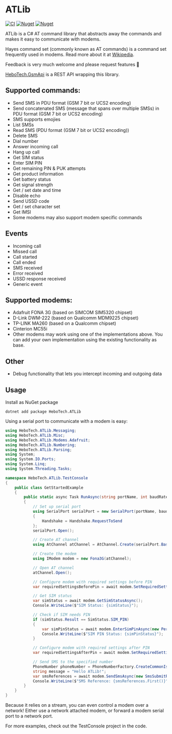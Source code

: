 # ATLib
[![CI](https://github.com/hbjorgo/ATLib/workflows/CI/badge.svg)](https://github.com/hbjorgo/ATLib)
[![Nuget](https://img.shields.io/nuget/v/hebotech.atlib)](https://www.nuget.org/packages/HeboTech.ATLib)
[![Nuget](https://img.shields.io/nuget/dt/HeboTech.ATLib)](https://www.nuget.org/packages/HeboTech.ATLib)

ATLib is a C# AT command library that abstracts away the commands and makes it easy to communicate with modems.

Hayes command set (commonly known as AT commands) is a command set frequently used in modems. Read more about it at [Wikipedia](https://en.wikipedia.org/wiki/Hayes_command_set).

Feedback is very much welcome and please request features 🙂

[HeboTech.GsmApi](https://github.com/hbjorgo/GsmApi) is a REST API wrapping this library.

## Supported commands:
- Send SMS in PDU format (GSM 7 bit or UCS2 encoding)
- Send concatenated SMS (message that spans over multiple SMSs) in PDU format (GSM 7 bit or UCS2 encoding)
- SMS supports emojies
- List SMSs
- Read SMS (PDU format (GSM 7 bit or UCS2 encoding))
- Delete SMS
- Dial number
- Answer incoming call
- Hang up call
- Get SIM status
- Enter SIM PIN
- Get remaining PIN & PUK attempts
- Get product information
- Get battery status
- Get signal strength
- Get / set date and time
- Disable echo
- Send USSD code
- Get / set character set
- Get IMSI
- Some modems may also support modem specific commands

## Events
- Incoming call
- Missed call
- Call started
- Call ended
- SMS received
- Error received
- USSD response received
- Generic event

## Supported modems:
- Adafruit FONA 3G (based on SIMCOM SIM5320 chipset)
- D-Link DWM-222 (based on Qualcomm MDM9225 chipset)
- TP-LINK MA260 (based on a Qualcomm chipset)
- Cinterion MC55i
- Other modems may work using one of the implementations above. You can add your own implementation using the existing functionality as base.

## Other
- Debug functionality that lets you intercept incoming and outgoing data

## Usage
Install as NuGet package
```shell
dotnet add package HeboTech.ATLib
```

Using a serial port to communicate with a modem is easy:
```csharp
using HeboTech.ATLib.Messaging;
using HeboTech.ATLib.Misc;
using HeboTech.ATLib.Modems.Adafruit;
using HeboTech.ATLib.Numbering;
using HeboTech.ATLib.Parsing;
using System;
using System.IO.Ports;
using System.Linq;
using System.Threading.Tasks;

namespace HeboTech.ATLib.TestConsole
{
    public class GetStartedExample
    {
        public static async Task RunAsync(string portName, int baudRate, string pin, string recepientPhoneNumber)
        {
            // Set up serial port
            using SerialPort serialPort = new SerialPort(portName, baudRate, Parity.None, 8, StopBits.One)
            {
                Handshake = Handshake.RequestToSend
            };
            serialPort.Open();

            // Create AT channel
            using AtChannel atChannel = AtChannel.Create(serialPort.BaseStream);

            // Create the modem
            using IModem modem = new Fona3G(atChannel);

            // Open AT channel
            atChannel.Open();

            // Configure modem with required settings before PIN
            var requiredSettingsBeforePin = await modem.SetRequiredSettingsBeforePinAsync();

            // Get SIM status
            var simStatus = await modem.GetSimStatusAsync();
            Console.WriteLine($"SIM Status: {simStatus}");

            // Check if SIM needs PIN
            if (simStatus.Result == SimStatus.SIM_PIN)
            {
                var simPinStatus = await modem.EnterSimPinAsync(new PersonalIdentificationNumber(pin));
                Console.WriteLine($"SIM PIN Status: {simPinStatus}");
            }

            // Configure modem with required settings after PIN
            var requiredSettingsAfterPin = await modem.SetRequiredSettingsAfterPinAsync();

            // Send SMS to the specified number
            PhoneNumber phoneNumber = PhoneNumberFactory.CreateCommonIsdn(recepientPhoneNumber);
            string message = "Hello ATLib!";
            var smsReferences = await modem.SendSmsAsync(new SmsSubmitRequest(phoneNumber, message));
            Console.WriteLine($"SMS Reference: {smsReferences.First()}");
        }
    }
}
```
Because it relies on a stream, you can even control a modem over a network! Either use a network attached modem, or forward a modem serial port to a network port.

For more examples, check out the TestConsole project in the code.
